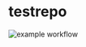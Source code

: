 # testrepo
![example workflow](https://github.com/jvi1/testrepo/actions/workflows/main.yml/badge.svg)
